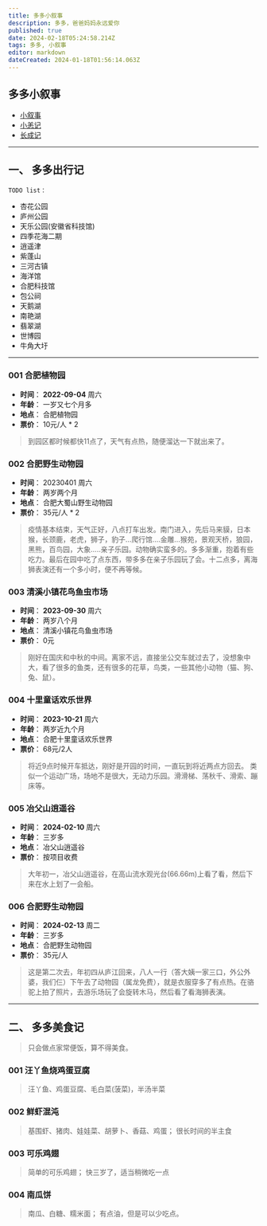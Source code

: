 ```yaml
---
title: 多多小叙事
description: 多多，爸爸妈妈永远爱你
published: true
date: 2024-02-18T05:24:58.214Z
tags: 多多, 小叙事
editor: markdown
dateCreated: 2024-01-18T01:56:14.063Z
---
```


## 多多小叙事

- [小叙事](/duoduo/small_narrative)
- [小恙记](/duoduo/ailment)
- [长成记](/duoduo/growth_record)
----
## 一、 多多出行记
`TODO list：`
- 杏花公园
- 庐州公园
- 天乐公园(安徽省科技馆)
- 四季花海二期
- 逍遥津
- 紫蓬山
- 三河古镇
- 海洋馆
- 合肥科技馆
- 包公祠
- 天鹅湖
- 南艳湖
- 翡翠湖
- 世博园
- 牛角大圩
----
### 001 合肥植物园  
- **时间**： **2022-09-04** 周六
- **年龄**： 一岁又七个月多
- **地点**： 合肥植物园
- **票价**： 10元/人 * 2 
> 到园区都时候都快11点了，天气有点热，随便溜达一下就出来了。

### 002 合肥野生动物园
- **时间**：  20230401 周六
- **年龄**： 两岁两个月
- **地点**： 合肥大蜀山野生动物园
- **票价**： 35元/人 * 2
> 疫情基本结束，天气正好，八点打车出发。南门进入，先后马来貘，日本猴，长颈鹿，老虎，狮子，豹子...爬行馆....金雕...猴苑，景观天桥，狼园，黑熊，百鸟园，大象.....亲子乐园。动物确实蛮多的。多多渐重，抱着有些吃力。最后在园中吃了点东西，带多多在亲子乐园玩了会。十二点多，离海狮表演还有一个多小时，便不再等候。

### 003 清溪小镇花鸟鱼虫市场
- **时间**：  **2023-09-30** 周六
- **年龄**：  两岁八个月
- **地点**：  清溪小镇花鸟鱼虫市场
- **票价**：  0元
> 刚好在国庆和中秋的中间。离家不远，直接坐公交车就过去了，没想象中大，看了很多的鱼类，还有很多的花草，鸟类，一些其他小动物（猫、狗、兔、鼠）。

### 004 十里童话欢乐世界
- **时间**：  **2023-10-21** 周六
- **年龄**：  两岁近九个月
- **地点**：  合肥十里童话欢乐世界
- **票价**：  68元/2人
> 将近9点时候开车抵达，刚好是开园的时间，一直玩到将近两点方回去。
类似一个运动广场，场地不是很大，无动力乐园。滑滑梯、荡秋千、滑索、蹦床等。

### 005 冶父山逍遥谷
- **时间**：  **2024-02-10** 周六
- **年龄**：  三岁多
- **地点**：  冶父山逍遥谷
- **票价**：  按项目收费
>  大年初一，冶父山逍遥谷，在高山流水观光台(66.66m)上看了看，然后下来在水上划了一会船。

### 006 合肥野生动物园
- **时间**：  **2024-02-13** 周二
- **年龄**：  三岁多
- **地点**：  合肥野生动物园
- **票价**：  35元/人
> 这是第二次去，年初四从庐江回来，八人一行（答大姨一家三口，外公外婆，我们仨）下午去了动物园（属龙免费），就是衣服穿多了有点热。在骆驼上拍了照片，去游乐场玩了会旋转木马，然后看了看海狮表演。
----

## 二、 多多美食记

>  只会做点家常便饭，算不得美食。

### 001 汪丫鱼烧鸡蛋豆腐
> 汪丫鱼、鸡蛋豆腐、毛白菜(菠菜)，半汤半菜

### 002 鲜虾混沌
> 基围虾、猪肉、娃娃菜、胡萝卜、香菇、鸡蛋； 
很长时间的半主食
### 003 可乐鸡翅
> 简单的可乐鸡翅；
快三岁了，适当稍微吃一点

### 004 南瓜饼
> 南瓜、白糖、糯米面；
有点油，但是可以少吃点。


